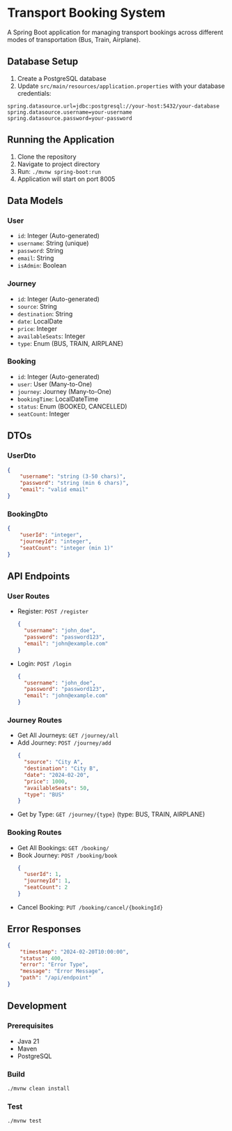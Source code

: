 # Transport Booking System

A Spring Boot application for managing transport bookings across different modes of transportation (Bus, Train, Airplane).

## Database Setup

1. Create a PostgreSQL database
2. Update `src/main/resources/application.properties` with your database credentials:
```properties
spring.datasource.url=jdbc:postgresql://your-host:5432/your-database
spring.datasource.username=your-username
spring.datasource.password=your-password
```

## Running the Application

1. Clone the repository
2. Navigate to project directory
3. Run: `./mvnw spring-boot:run`
4. Application will start on port 8005

## Data Models

### User
- `id`: Integer (Auto-generated)
- `username`: String (unique)
- `password`: String
- `email`: String
- `isAdmin`: Boolean

### Journey
- `id`: Integer (Auto-generated)
- `source`: String
- `destination`: String
- `date`: LocalDate
- `price`: Integer
- `availableSeats`: Integer
- `type`: Enum (BUS, TRAIN, AIRPLANE)

### Booking
- `id`: Integer (Auto-generated)
- `user`: User (Many-to-One)
- `journey`: Journey (Many-to-One)
- `bookingTime`: LocalDateTime
- `status`: Enum (BOOKED, CANCELLED)
- `seatCount`: Integer

## DTOs

### UserDto
```json
{
    "username": "string (3-50 chars)",
    "password": "string (min 6 chars)",
    "email": "valid email"
}
```

### BookingDto
```json
{
    "userId": "integer",
    "journeyId": "integer",
    "seatCount": "integer (min 1)"
}
```

## API Endpoints

### User Routes
- Register: `POST /register`
  ```json
  {
    "username": "john_doe",
    "password": "password123",
    "email": "john@example.com"
  }
  ```
- Login: `POST /login`
  ```json
  {
    "username": "john_doe",
    "password": "password123",
    "email": "john@example.com"
  }
  ```

### Journey Routes
- Get All Journeys: `GET /journey/all`
- Add Journey: `POST /journey/add`
  ```json
  {
    "source": "City A",
    "destination": "City B",
    "date": "2024-02-20",
    "price": 1000,
    "availableSeats": 50,
    "type": "BUS"
  }
  ```
- Get by Type: `GET /journey/{type}` (type: BUS, TRAIN, AIRPLANE)

### Booking Routes
- Get All Bookings: `GET /booking/`
- Book Journey: `POST /booking/book`
  ```json
  {
    "userId": 1,
    "journeyId": 1,
    "seatCount": 2
  }
  ```
- Cancel Booking: `PUT /booking/cancel/{bookingId}`

## Error Responses
```json
{
    "timestamp": "2024-02-20T10:00:00",
    "status": 400,
    "error": "Error Type",
    "message": "Error Message",
    "path": "/api/endpoint"
}
```

## Development

### Prerequisites
- Java 21
- Maven
- PostgreSQL

### Build
```bash
./mvnw clean install
```

### Test
```bash
./mvnw test
```